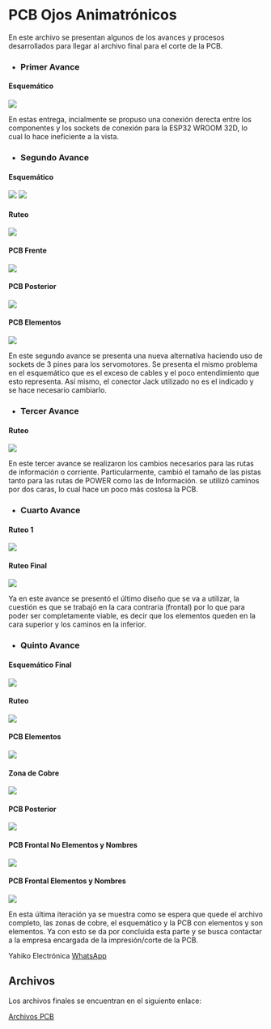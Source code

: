 # PCB Ojos Animatrónicos

En este archivo se presentan algunos de los avances y procesos desarrollados para llegar al archivo final para el corte de la PCB.

- ### Primer Avance

#### Esquemático
![](https://github.com/JuanBui26/OJO_MECANICO/blob/main/PCB/Captura%20de%20pantalla%202023-11-01%20173217.png)

En estas entrega, incialmente se propuso una conexión derecta entre los componentes y los sockets de conexión para la ESP32 WROOM 32D, lo cual lo hace ineficiente a la vista.

- ### Segundo Avance

#### Esquemático
![](https://github.com/JuanBui26/OJO_MECANICO/blob/main/PCB/Captura%20de%20pantalla%202023-11-02%20223843.png)
![](https://github.com/JuanBui26/OJO_MECANICO/blob/main/PCB/Captura%20de%20pantalla%202023-11-02%20223859.png)
#### Ruteo
![](https://github.com/JuanBui26/OJO_MECANICO/blob/main/PCB/Captura%20de%20pantalla%202023-11-02%20223912.png)
#### PCB Frente
![](https://github.com/JuanBui26/OJO_MECANICO/blob/main/PCB/Captura%20de%20pantalla%202023-11-02%20224015.png)
#### PCB Posterior
![](https://github.com/JuanBui26/OJO_MECANICO/blob/main/PCB/Captura%20de%20pantalla%202023-11-02%20224030.png)
#### PCB Elementos
![](https://github.com/JuanBui26/OJO_MECANICO/blob/main/PCB/Captura%20de%20pantalla%202023-11-02%20224153.png)

En este segundo avance se presenta una nueva alternativa haciendo uso de sockets de 3 pines para los servomotores. Se presenta el mismo problema en el esquemático que es el exceso de cables y el poco entendimiento que esto representa. Así  mismo, el conector Jack utilizado no es el indicado y se hace necesario cambiarlo.

- ### Tercer Avance
#### Ruteo
![](https://github.com/JuanBui26/OJO_MECANICO/blob/main/PCB/Captura%20de%20pantalla%202023-11-03%20191734.png)

En este tercer avance se realizaron los cambios necesarios para las rutas de información o corriente. Particularmente, cambió el tamaño de las pistas tanto para las rutas de POWER como las de Información. se utilizó caminos por dos caras, lo cual hace un poco más costosa la PCB.

- ### Cuarto Avance
#### Ruteo 1
![](https://github.com/JuanBui26/OJO_MECANICO/blob/main/PCB/Captura%20de%20pantalla%202023-11-04%20092746.png)
#### Ruteo Final
![](https://github.com/JuanBui26/OJO_MECANICO/blob/main/PCB/Captura%20de%20pantalla%202023-11-04%20220111.png)

Ya en este avance se presentó el último diseño que se va a utilizar, la cuestión es que se trabajó en la cara contraria (frontal) por lo que para poder ser completamente viable, es decir que los elementos queden en la cara superior y los caminos en la inferior.

- ### Quinto Avance
#### Esquemático Final
![](https://github.com/JuanBui26/OJO_MECANICO/blob/main/PCB/Captura%20de%20pantalla%202023-11-04%20220311.png)
#### Ruteo
![](https://github.com/JuanBui26/OJO_MECANICO/blob/main/PCB/Captura%20de%20pantalla%202023-11-04%20222728.png)
#### PCB Elementos
![](https://github.com/JuanBui26/OJO_MECANICO/blob/main/PCB/Captura%20de%20pantalla%202023-11-04%20222909.png)
#### Zona de Cobre
![](https://github.com/JuanBui26/OJO_MECANICO/blob/main/PCB/Captura%20de%20pantalla%202023-11-04%20233544.png)
#### PCB Posterior
![](https://github.com/JuanBui26/OJO_MECANICO/blob/main/PCB/Captura%20de%20pantalla%202023-11-04%20233649.png)
#### PCB Frontal No Elementos y Nombres
![](https://github.com/JuanBui26/OJO_MECANICO/blob/main/PCB/Captura%20de%20pantalla%202023-11-04%20233649.png)
#### PCB Frontal Elementos y Nombres
![](https://github.com/JuanBui26/OJO_MECANICO/blob/main/PCB/Captura%20de%20pantalla%202023-11-04%20233846.png)

En esta última iteración ya se muestra como se espera que quede el archivo completo, las zonas de cobre, el esquemático y la PCB con elementos y son elementos.
Ya con esto se da por concluida esta parte y se busca contactar a la empresa encargada de la impresión/corte de la PCB.

Yahiko Electrónica
[WhatsApp](https://api.whatsapp.com/send?phone=573153881865)
[](yahikoelectronica@hotmail.com)

## Archivos

Los archivos finales se encuentran en el siguiente enlace:

[Archivos PCB](https://github.com/JuanBui26/OJO_MECANICO/blob/main/PCB/Archivos_PCB/Archivos.md)
